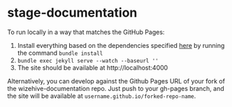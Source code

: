 stage-documentation
==========
To run locally in a way that matches the GitHub Pages:

 1. Install everything based on the dependencies specified [here](https://pages.github.com/versions/) by running the command ``bundle install``
 2. ``bundle exec jekyll serve --watch --baseurl ''``
 3. The site should be available at http://localhost:4000

 Alternatively, you can develop against the Github Pages URL of your fork of the wizehive-documentation repo. Just push to your gh-pages branch, and the site will be available at ``username.github.io/forked-repo-name``.
